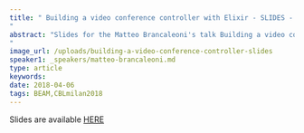```yaml
---
title: " Building a video conference controller with Elixir - SLIDES - Code BEAM Lite Milan 2018
"
abstract: "Slides for the Matteo Brancaleoni's talk Building a video conference controller with Elixir - Code BEAM Lite Milan 2018
"
image_url: /uploads/building-a-video-conference-controller-slides
speaker1: _speakers/matteo-brancaleoni.md
type: article
keywords: 
date: 2018-04-06
tags: BEAM,CBLmilan2018
---
```

Slides are available&nbsp;<a href="/uploads/media/default/0001/01/3537c76d0f1b10744038a0bec45351d5c9803869.pdf" target="_blank">HERE</a>

